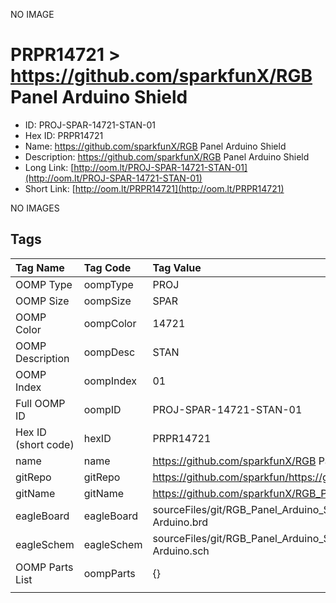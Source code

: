 


  
NO IMAGE  
# PRPR14721 > https://github.com/sparkfunX/RGB Panel Arduino Shield

- ID: PROJ-SPAR-14721-STAN-01
- Hex ID: PRPR14721
- Name: https://github.com/sparkfunX/RGB Panel Arduino Shield
- Description: https://github.com/sparkfunX/RGB Panel Arduino Shield
- Long Link: [http://oom.lt/PROJ-SPAR-14721-STAN-01](http://oom.lt/PROJ-SPAR-14721-STAN-01)
- Short Link: [http://oom.lt/PRPR14721](http://oom.lt/PRPR14721)
  
NO IMAGES  
## Tags
  

|Tag Name|Tag Code|Tag Value|
| :--- | :--- | :--- |
|OOMP Type|oompType|PROJ|
|OOMP Size|oompSize|SPAR|
|OOMP Color|oompColor|14721|
|OOMP Description|oompDesc|STAN|
|OOMP Index|oompIndex|01|
|Full OOMP ID|oompID|PROJ-SPAR-14721-STAN-01|
|Hex ID (short code)|hexID|PRPR14721|
|name|name|https://github.com/sparkfunX/RGB Panel Arduino Shield|
|gitRepo|gitRepo|https://github.com/sparkfun/https://github.com/sparkfunX/RGB_Panel_Arduino_Shield|
|gitName|gitName|https://github.com/sparkfunX/RGB_Panel_Arduino_Shield|
|eagleBoard|eagleBoard|sourceFiles/git/RGB_Panel_Arduino_Shield/Hardware/RGB Panel Shield for Arduino.brd|
|eagleSchem|eagleSchem|sourceFiles/git/RGB_Panel_Arduino_Shield/Hardware/RGB Panel Shield for Arduino.sch|
|OOMP Parts List|oompParts|{}|
||||
